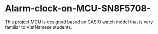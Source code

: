 # Alarm-clock-on-MCU-SN8F5708-
This project MCU is designed based on CASIO watch model that is very familiar to VietNamese students. 
